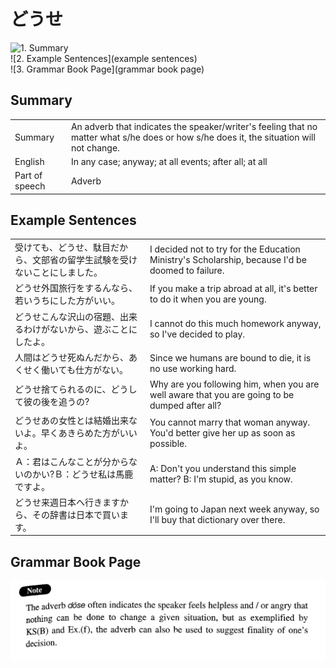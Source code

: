 # どうせ

![1. Summary](summary)<br>
![2. Example Sentences](example sentences)<br>
![3. Grammar Book Page](grammar book page)<br>


## Summary

<table><tr>   <td>Summary</td>   <td>An adverb that indicates the speaker/writer's feeling that no matter what s/he does or how s/he does it, the situation will not change.</td></tr><tr>   <td>English</td>   <td>In any case; anyway; at all events; after all; at all</td></tr><tr>   <td>Part of speech</td>   <td>Adverb</td></tr></table>

## Example Sentences

<table><tr>   <td>受けても、どうせ、駄目だから、文部省の留学生試験を受けないことにしました。</td>   <td>I decided not to try for the Education Ministry's Scholarship, because I'd be doomed to failure.</td></tr><tr>   <td>どうせ外国旅行をするんなら、若いうちにした方がいい。</td>   <td>If you make a trip abroad at all, it's better to do it when you are young.</td></tr><tr>   <td>どうせこんな沢山の宿題、出来るわけがないから、遊ぶことにしたよ。</td>   <td>I cannot do this much homework anyway, so I've decided to play.</td></tr><tr>   <td>人間はどうせ死ぬんだから、あくせく働いても仕方がない。</td>   <td>Since we humans are bound to die, it is no use working hard.</td></tr><tr>   <td>どうせ捨てられるのに、どうして彼の後を追うの?</td>   <td>Why are you following him, when you are well aware that you are going to be dumped after all?</td></tr><tr>   <td>どうせあの女性とは結婚出来ないよ。早くあきらめた方がいいよ。</td>   <td>You cannot marry that woman anyway. You'd better give her up as soon as possible.</td></tr><tr>   <td>Ａ：君はこんなことが分からないのかい?Ｂ：どうせ私は馬鹿ですよ。</td>   <td>A: Don't you understand this simple matter?    B: I'm stupid, as you know.</td></tr><tr>   <td>どうせ来週日本へ行きますから、その辞書は日本で買います。</td>   <td>I'm going to Japan next week anyway, so I'll buy that dictionary over there.</td></tr></table>

## Grammar Book Page

![](../img/Intermediateどうせ.png)

